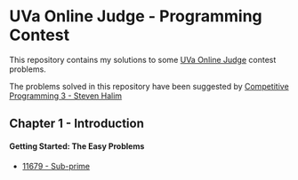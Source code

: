 # UVa Online Judge - Programming Contest

This repository contains my solutions to some [UVa Online Judge](https://uva.onlinejudge.org) contest problems. 

The problems solved in this repository have been suggested by [Competitive Programming 3 - Steven Halim](https://www.amazon.com/-/es/Steven-Halim/dp/B00FG8MNN8)

## Chapter 1 - Introduction

#### Getting Started: The Easy Problems

- [11679 - Sub-prime](11679%20-%20Sub-prime)
